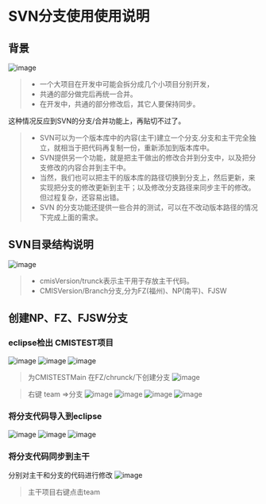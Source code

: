 # SVN分支使用使用说明

## 背景

![image](https://github.com/csy512889371/learnDoc/blob/master/image/svn/svn1.png)

>* 一个大项目在开发中可能会拆分成几个小项目分别开发，
>* 共通的部分做完后再统一合并。
>* 在开发中，共通的部分修改后，其它人要保持同步。

这种情况反应到SVN的分支/合并功能上，再贴切不过了。

>* SVN可以为一个版本库中的内容(主干)建立一个分支.分支和主干完全独立，就相当于把代码再复制一份，重新添加到版本库中。
>* SVN提供另一个功能，就是把主干做出的修改合并到分支中，以及把分支修改的内容合并到主干中。
>* 当然，我们也可以把主干的版本库的路径切换到分支上，然后更新，来实现把分支的修改更新到主干；以及修改分支路径来同步主干的修改。但过程复杂，还容易出错。
>* SVN 的分支功能还提供一些合并的测试，可以在不改动版本路径的情况下完成上面的需求。

## SVN目录结构说明

![image](https://github.com/csy512889371/learnDoc/blob/master/image/svn/svn2.png)
>* cmisVersion/trunck表示主干用于存放主干代码。 
>* CMISVersion/Branch分支,分为FZ(福州)、NP(南平)、FJSW

## 创建NP、FZ、FJSW分支

### eclipse检出 CMISTEST项目
![image](https://github.com/csy512889371/learnDoc/blob/master/image/svn/svn3.png)
![image](https://github.com/csy512889371/learnDoc/blob/master/image/svn/svn4.png)
![image](https://github.com/csy512889371/learnDoc/blob/master/image/svn/svn5.png)

> 为CMISTESTMain 在FZ/chrunck/下创建分支
![image](https://github.com/csy512889371/learnDoc/blob/master/image/svn/svn6.png)

> 右键 team =>分支
![image](https://github.com/csy512889371/learnDoc/blob/master/image/svn/svn7.png)
![image](https://github.com/csy512889371/learnDoc/blob/master/image/svn/svn8.png)
![image](https://github.com/csy512889371/learnDoc/blob/master/image/svn/svn8.png)
![image](https://github.com/csy512889371/learnDoc/blob/master/image/svn/svn9.png)
### 将分支代码导入到eclipse
![image](https://github.com/csy512889371/learnDoc/blob/master/image/svn/svn10.png)
![image](https://github.com/csy512889371/learnDoc/blob/master/image/svn/svn11.png)
![image](https://github.com/csy512889371/learnDoc/blob/master/image/svn/svn12.png)

### 将分支代码同步到主干
分别对主干和分支的代码进行修改
![image](https://github.com/csy512889371/learnDoc/blob/master/image/svn/image022.png) 
> 主干项目右键点击team


